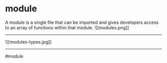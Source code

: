 # module
A module is a single file that can be imported and gives developers access to an array of functions within that module.
![[modules.png]]
***
![[modules-types.jpg]]
***

#module